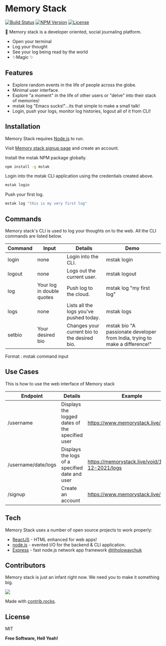 # Memory Stack

[![Build Status](https://shields.io/badge/build-passing-blueviolet?style=for-the-badge&logo=appveyor)](https://github.com/memory-stack/Memory-Stack/releases) [![NPM Version](https://shields.io/badge/npm-v2.0.0-yellow?style=for-the-badge&logo=appveyor)](https://www.npmjs.com/package/mstak) [![License](https://shields.io/badge/license-MIT-orange?style=for-the-badge&logo=appveyor)](https://opensource.org/licenses/MIT)


📜 Memory stack is a developer oriented, social journaling platform.

- Open your terminal
- Log your thought
- See your log being read by the world
- ✨Magic ✨

## Features

- Explore random events in the life of people across the globe.
- Minimal user interface.
- Explore "a moment" in the life of other users or "delve" into their stack of memories!
- mstak log "Emacs sucks!"...its that simple to make a small talk!
- Login, push your logs, monitor log histories, logout all of it from CLI!


## Installation

Memory Stack requires [Node.js](https://nodejs.org/) to run.

Visit [Memory stack signup page](https://memorystack.live/signup/) and create an account.

Install the mstak NPM package globally.

```sh
npm install -g mstak
```

Login into the mstak CLI application using the credentials created above.

```sh
mstak login
```

Push your first log.

```sh
mstak log "this is my very first log"
```

## Commands

Memory stack's CLI is used to log your thoughts on to the web.
All the CLI commands are listed below.

| Command | Input                     | Details                                      | Demo                                                                        |
| ------- | ------------------------- | -------------------------------------------- | --------------------------------------------------------------------------- |
| login   | none                      | Login into the CLI.                          | mstak login                                                                 |
| logout  | none                      | Logs out the current user.                   | mstak logout                                                                |
| log     | Your log in double quotes | Push log to the cloud.                       | mstak log "my first log"                                                    |
| logs    | none                      | Lists all the logs you've pushed today.      | mstak logs                                                                  |
| setbio  | Your desired bio          | Changes your current bio to the desired bio. | mstak bio "A passionate developer from India, trying to make a difference!" |

Format : mstak command input

## Use Cases

This is how to use the web interface of Memory stack

| Endpoint                | Details                                         | Example                                                     |
| ----------------------- | ----------------------------------------------- | ----------------------------------------------------------- |
| /username               | Displays the logged dates of the specified user | https://www.memorystack.live/void                           |
| /username/date/logs | Displays the logs of a specified date and user  | https://memorystack.live/void/14-12-2021/logs |
| /signup                 | Create an account                      | https://www.memorystack.live/signup                   |


## Tech

Memory Stack uses a number of open source projects to work properly:

- [ReactJS] - HTML enhanced for web apps!
- [node.js] - evented I/O for the backend & CLI application.
- [Express] - fast node.js network app framework [@tjholowaychuk]

## Contributors

Memory stack is just an infant right now. We need you to make it something big. 

<a href="https://github.com/memory-stack/memory-stack/graphs/contributors">
  <img src="https://contrib.rocks/image?repo=memory-stack/memory-stack" />
</a>

Made with [contrib.rocks](https://contrib.rocks).


## License

MIT

**Free Software, Hell Yeah!**

[//]: # "These are reference links used in the body of this note and get stripped out when the markdown processor does its job. There is no need to format nicely because it shouldn't be seen. Thanks SO - http://stackoverflow.com/questions/4823468/store-comments-in-markdown-syntax"
[dill]: https://github.com/joemccann/dillinger
[git-repo-url]: https://github.com/joemccann/dillinger.git
[john gruber]: http://daringfireball.net
[df1]: http://daringfireball.net/projects/markdown/
[markdown-it]: https://github.com/markdown-it/markdown-it
[ace editor]: http://ace.ajax.org
[node.js]: http://nodejs.org
[twitter bootstrap]: http://twitter.github.com/bootstrap/
[jquery]: http://jquery.com
[@tjholowaychuk]: http://twitter.com/tjholowaychuk
[express]: http://expressjs.com
[angularjs]: http://angularjs.org
[gulp]: http://gulpjs.com
[reactjs]: http://reactjs.org
[pldb]: https://github.com/joemccann/dillinger/tree/master/plugins/dropbox/README.md
[plgh]: https://github.com/joemccann/dillinger/tree/master/plugins/github/README.md
[plgd]: https://github.com/joemccann/dillinger/tree/master/plugins/googledrive/README.md
[plod]: https://github.com/joemccann/dillinger/tree/master/plugins/onedrive/README.md
[plme]: https://github.com/joemccann/dillinger/tree/master/plugins/medium/README.md
[plga]: https://github.com/RahulHP/dillinger/blob/master/plugins/googleanalytics/README.md
